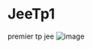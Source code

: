 # JeeTp1
premier tp jee 
![image](https://user-images.githubusercontent.com/101817679/160236194-8fe97635-bcb8-43a8-9b79-3cc962a009e2.png)
